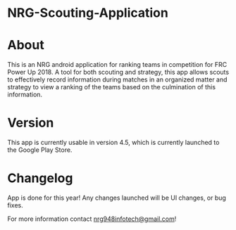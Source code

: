 # NRG-Scouting-Application
# About
This is an NRG android application for ranking teams in competition for FRC Power Up 2018.
A tool for both scouting and strategy, this app allows scouts to effectively record information during matches in an organized matter and strategy to view a ranking of the teams based on the culmination of this information. 

# Version
This app is currently usable in version 4.5, which is currently launched to the Google Play Store. 

# Changelog
App is done for this year! Any changes launched will be UI changes, or bug fixes. 

For more information contact nrg948infotech@gmail.com!
